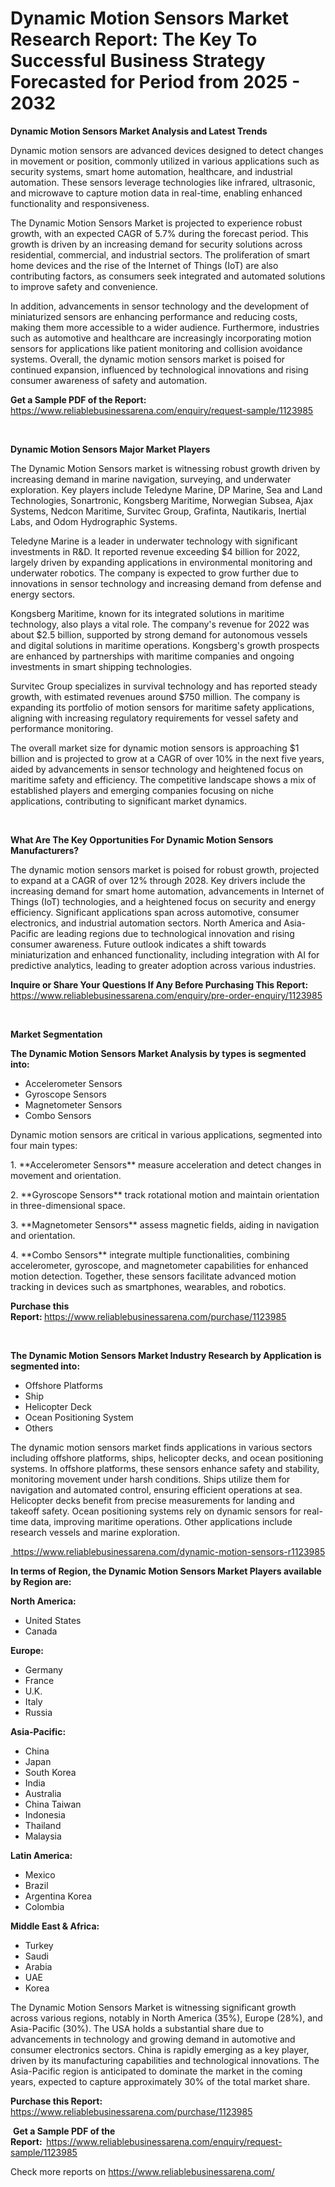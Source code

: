 <p><h1>Dynamic Motion Sensors Market Research Report: The Key To Successful Business Strategy Forecasted for Period from 2025 - 2032</h1></p><p><strong>Dynamic Motion Sensors Market Analysis and Latest Trends</strong></p>
<p><p>Dynamic motion sensors are advanced devices designed to detect changes in movement or position, commonly utilized in various applications such as security systems, smart home automation, healthcare, and industrial automation. These sensors leverage technologies like infrared, ultrasonic, and microwave to capture motion data in real-time, enabling enhanced functionality and responsiveness.</p><p>The Dynamic Motion Sensors Market is projected to experience robust growth, with an expected CAGR of 5.7% during the forecast period. This growth is driven by an increasing demand for security solutions across residential, commercial, and industrial sectors. The proliferation of smart home devices and the rise of the Internet of Things (IoT) are also contributing factors, as consumers seek integrated and automated solutions to improve safety and convenience.</p><p>In addition, advancements in sensor technology and the development of miniaturized sensors are enhancing performance and reducing costs, making them more accessible to a wider audience. Furthermore, industries such as automotive and healthcare are increasingly incorporating motion sensors for applications like patient monitoring and collision avoidance systems. Overall, the dynamic motion sensors market is poised for continued expansion, influenced by technological innovations and rising consumer awareness of safety and automation.</p></p>
<p><strong>Get a Sample PDF of the Report:&nbsp;</strong> <a href="https://www.reliablebusinessarena.com/enquiry/request-sample/1123985?utm_campaign=2632&utm_medium=2&utm_source=Github&utm_content=ia&utm_term=06042025&utm_id=dynamic-motion-sensors">https://www.reliablebusinessarena.com/enquiry/request-sample/1123985</a></p>
<p>&nbsp;</p>
<p><strong>Dynamic Motion Sensors Major Market Players</strong></p>
<p><p>The Dynamic Motion Sensors market is witnessing robust growth driven by increasing demand in marine navigation, surveying, and underwater exploration. Key players include Teledyne Marine, DP Marine, Sea and Land Technologies, Sonartronic, Kongsberg Maritime, Norwegian Subsea, Ajax Systems, Nedcon Maritime, Survitec Group, Grafinta, Nautikaris, Inertial Labs, and Odom Hydrographic Systems.</p><p>Teledyne Marine is a leader in underwater technology with significant investments in R&D. It reported revenue exceeding $4 billion for 2022, largely driven by expanding applications in environmental monitoring and underwater robotics. The company is expected to grow further due to innovations in sensor technology and increasing demand from defense and energy sectors.</p><p>Kongsberg Maritime, known for its integrated solutions in maritime technology, also plays a vital role. The company's revenue for 2022 was about $2.5 billion, supported by strong demand for autonomous vessels and digital solutions in maritime operations. Kongsberg's growth prospects are enhanced by partnerships with maritime companies and ongoing investments in smart shipping technologies.</p><p>Survitec Group specializes in survival technology and has reported steady growth, with estimated revenues around $750 million. The company is expanding its portfolio of motion sensors for maritime safety applications, aligning with increasing regulatory requirements for vessel safety and performance monitoring.</p><p>The overall market size for dynamic motion sensors is approaching $1 billion and is projected to grow at a CAGR of over 10% in the next five years, aided by advancements in sensor technology and heightened focus on maritime safety and efficiency. The competitive landscape shows a mix of established players and emerging companies focusing on niche applications, contributing to significant market dynamics.</p></p>
<p>&nbsp;</p>
<p><strong>What Are The Key Opportunities For Dynamic Motion Sensors Manufacturers?</strong></p>
<p><p>The dynamic motion sensors market is poised for robust growth, projected to expand at a CAGR of over 12% through 2028. Key drivers include the increasing demand for smart home automation, advancements in Internet of Things (IoT) technologies, and a heightened focus on security and energy efficiency. Significant applications span across automotive, consumer electronics, and industrial automation sectors. North America and Asia-Pacific are leading regions due to technological innovation and rising consumer awareness. Future outlook indicates a shift towards miniaturization and enhanced functionality, including integration with AI for predictive analytics, leading to greater adoption across various industries.</p></p>
<p><strong>Inquire or Share Your Questions If Any Before Purchasing This Report:</strong> <a href="https://www.reliablebusinessarena.com/enquiry/pre-order-enquiry/1123985?utm_campaign=2632&utm_medium=2&utm_source=Github&utm_content=ia&utm_term=06042025&utm_id=dynamic-motion-sensors">https://www.reliablebusinessarena.com/enquiry/pre-order-enquiry/1123985</a></p>
<p>&nbsp;</p>
<p><strong>Market Segmentation</strong></p>
<p><strong>The Dynamic Motion Sensors Market Analysis by types is segmented into:</strong></p>
<p><ul><li>Accelerometer Sensors</li><li>Gyroscope Sensors</li><li>Magnetometer Sensors</li><li>Combo Sensors</li></ul></p>
<p><p>Dynamic motion sensors are critical in various applications, segmented into four main types: </p><p>1. **Accelerometer Sensors** measure acceleration and detect changes in movement and orientation.</p><p>2. **Gyroscope Sensors** track rotational motion and maintain orientation in three-dimensional space.</p><p>3. **Magnetometer Sensors** assess magnetic fields, aiding in navigation and orientation.</p><p>4. **Combo Sensors** integrate multiple functionalities, combining accelerometer, gyroscope, and magnetometer capabilities for enhanced motion detection. Together, these sensors facilitate advanced motion tracking in devices such as smartphones, wearables, and robotics.</p></p>
<p><strong>Purchase this Report:&nbsp;</strong><a href="https://www.reliablebusinessarena.com/purchase/1123985?utm_campaign=2632&utm_medium=2&utm_source=Github&utm_content=ia&utm_term=06042025&utm_id=dynamic-motion-sensors">https://www.reliablebusinessarena.com/purchase/1123985</a></p>
<p>&nbsp;</p>
<p><strong>The Dynamic Motion Sensors Market Industry Research by Application is segmented into:</strong></p>
<p><ul><li>Offshore Platforms</li><li>Ship</li><li>Helicopter Deck</li><li>Ocean Positioning System</li><li>Others</li></ul></p>
<p><p>The dynamic motion sensors market finds applications in various sectors including offshore platforms, ships, helicopter decks, and ocean positioning systems. In offshore platforms, these sensors enhance safety and stability, monitoring movement under harsh conditions. Ships utilize them for navigation and automated control, ensuring efficient operations at sea. Helicopter decks benefit from precise measurements for landing and takeoff safety. Ocean positioning systems rely on dynamic sensors for real-time data, improving maritime operations. Other applications include research vessels and marine exploration.</p></p>
<p><a href="https://www.reliablebusinessarena.com/dynamic-motion-sensors-r1123985?utm_campaign=2632&utm_medium=2&utm_source=Github&utm_content=ia&utm_term=06042025&utm_id=dynamic-motion-sensors">&nbsp;https://www.reliablebusinessarena.com/dynamic-motion-sensors-r1123985</a></p>
<p><strong>In terms of Region, the Dynamic Motion Sensors Market Players available by Region are:</strong></p>
<p>
    <p> <strong> North America: </strong>
        <ul>
            <li>United States</li>
            <li>Canada</li>
        </ul>
        </p> 
    <p> <strong> Europe: </strong>
        <ul>
            <li>Germany</li>
            <li>France</li>
            <li>U.K.</li>
            <li>Italy</li>
            <li>Russia</li>
        </ul>
        </p> 
    <p> <strong> Asia-Pacific: </strong>
        <ul>
            <li>China</li>
            <li>Japan</li>
            <li>South Korea</li>
            <li>India</li>
            <li>Australia</li>
            <li>China Taiwan</li>
            <li>Indonesia</li>
            <li>Thailand</li>
            <li>Malaysia</li>
        </ul>
        </p> 
    <p> <strong> Latin America: </strong>
        <ul>
            <li>Mexico</li>
            <li>Brazil</li>
            <li>Argentina Korea</li>
            <li>Colombia</li>
        </ul>
        </p> 
    <p> <strong> Middle East & Africa: </strong>
        <ul>
            <li>Turkey</li>
            <li>Saudi</li>
            <li>Arabia</li>
            <li>UAE</li>
            <li>Korea</li>
        </ul>
    </p>
    </p>
<p><p>The Dynamic Motion Sensors Market is witnessing significant growth across various regions, notably in North America (35%), Europe (28%), and Asia-Pacific (30%). The USA holds a substantial share due to advancements in technology and growing demand in automotive and consumer electronics sectors. China is rapidly emerging as a key player, driven by its manufacturing capabilities and technological innovations. The Asia-Pacific region is anticipated to dominate the market in the coming years, expected to capture approximately 30% of the total market share.</p></p>
<p><strong>Purchase this Report: </strong><a href="https://www.reliablebusinessarena.com/purchase/1123985?utm_campaign=2632&utm_medium=2&utm_source=Github&utm_content=ia&utm_term=06042025&utm_id=dynamic-motion-sensors">https://www.reliablebusinessarena.com/purchase/1123985</a></p>
<p>&nbsp;<strong>Get a Sample PDF of the Report:&nbsp;&nbsp;</strong><a href="https://www.reliablebusinessarena.com/enquiry/request-sample/1123985?utm_campaign=2632&utm_medium=2&utm_source=Github&utm_content=ia&utm_term=06042025&utm_id=dynamic-motion-sensors">https://www.reliablebusinessarena.com/enquiry/request-sample/1123985</a></p>
<p><strong></strong></p>
<p>Check more reports on <a href="https://www.reliablebusinessarena.com/?utm_campaign=2632&utm_medium=2&utm_source=Github&utm_content=ia&utm_term=06042025&utm_id=dynamic-motion-sensors">https://www.reliablebusinessarena.com/</a></p>